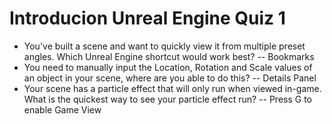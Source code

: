 # Introducion Unreal Engine Quiz 1

- You've built a scene and want to quickly view it from multiple preset angles. Which Unreal Engine shortcut would work best?
-- Bookmarks
- You need to manually input the Location, Rotation and Scale values of an object in your scene, where are you able to do this?
-- Details Panel
- Your scene has a particle effect that will only run when viewed in-game. What is the quickest way to see your particle effect run?
-- Press G to enable Game View

